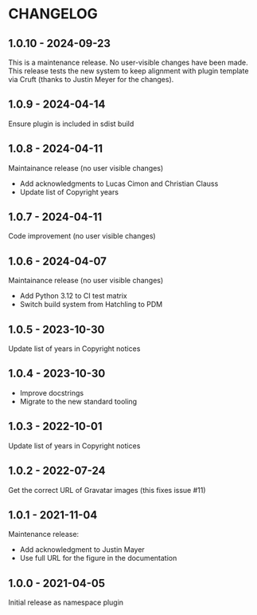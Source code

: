 CHANGELOG
=========

1.0.10 - 2024-09-23
-------------------

This is a maintenance release. No user-visible changes have been made. This
release tests the new system to keep alignment with plugin template via
Cruft (thanks to Justin Meyer for the changes).

1.0.9 - 2024-04-14
------------------

Ensure plugin is included in sdist build

1.0.8 - 2024-04-11
------------------

Maintainance release (no user visible changes)

* Add acknowledgments to Lucas Cimon and Christian Clauss
* Update list of Copyright years

1.0.7 - 2024-04-11
------------------

Code improvement (no user visible changes)

1.0.6 - 2024-04-07
------------------

Maintainance release (no user visible changes)

* Add Python 3.12 to CI test matrix
* Switch build system from Hatchling to PDM

1.0.5 - 2023-10-30
------------------

Update list of years in Copyright notices

1.0.4 - 2023-10-30
------------------

- Improve docstrings
- Migrate to the new standard tooling

1.0.3 - 2022-10-01
------------------

Update list of years in Copyright notices

1.0.2 - 2022-07-24
------------------

Get the correct URL of Gravatar images (this fixes issue #11)

1.0.1 - 2021-11-04
------------------

Maintenance release:
- Add acknowledgment to Justin Mayer
- Use full URL for the figure in the documentation

1.0.0 - 2021-04-05
------------------

Initial release as namespace plugin
